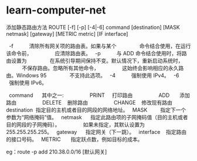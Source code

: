 # learn-computer-net

添加静态路由方法
ROUTE [-f] [-p] [-4|-6] command [destination] [MASK netmask]  [gateway] [METRIC metric]  [IF interface]

  -f           清除所有网关项的路由表。如果与某个
               命令结合使用，在运行该命令前，
               应清除路由表。
  -p           与 ADD 命令结合使用时，将路由设置为
               在系统引导期间保持不变。默认情况下，重新启动系统时，
               不保存路由。忽略所有其他命令，
               这始终会影响相应的永久路由。Windows 95
               不支持此选项。
  -4           强制使用 IPv4。
  -6           强制使用 IPv6。

  command      其中之一:
                 PRINT     打印路由
                 ADD       添加路由
                 DELETE    删除路由
                 CHANGE    修改现有路由
  destination  指定目的主机或者目的网段的网络地址。
  MASK         指定下一个参数为“网络掩码”值。
  netmask      指定此路由项的子网掩码值（目的主机或者目的网段的子网掩码）。
               如果未指定，其默认设置为 255.255.255.255。
  gateway      指定网关（下一跳）。
  interface    指定路由的接口号码。
  METRIC       指定跃点数，例如目标的成本。
  
  eg：route -p add 210.38.0.0/16 [默认网关]
